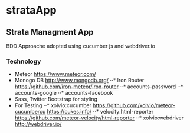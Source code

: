 # strataApp
## Strata Managment App
BDD Approache adopted using cucumber js and webdriver.io

### Technology
* Meteor
https://www.meteor.com/
* Monogo DB
http://www.mongodb.org/
⋅⋅* Iron Router
https://github.com/iron-meteor/iron-router
⋅⋅* accounts-password
⋅⋅* accounts-google
⋅⋅* accounts-facebook
*  Sass, Twitter Bootstrap for styling
* For Testing
⋅⋅* xolvio:cucumber
https://github.com/xolvio/meteor-cucumbercu
https://cukes.info/
⋅⋅* velocity:html-reporter
https://github.com/meteor-velocity/html-reporter
⋅⋅* xolvio:webdriver
http://webdriver.io/



